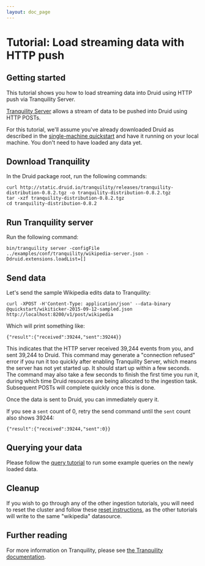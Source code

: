 ```yaml
---
layout: doc_page
---
```


# Tutorial: Load streaming data with HTTP push

## Getting started

This tutorial shows you how to load streaming data into Druid using HTTP push via Tranquility Server.

[Tranquility Server](https://github.com/druid-io/tranquility/blob/master/docs/server.md) allows a stream of data to be pushed into Druid using HTTP POSTs.

For this tutorial, we'll assume you've already downloaded Druid as described in
the [single-machine quickstart](quickstart.html) and have it running on your local machine. You
don't need to have loaded any data yet.

## Download Tranquility

In the Druid package root, run the following commands:

```
curl http://static.druid.io/tranquility/releases/tranquility-distribution-0.8.2.tgz -o tranquility-distribution-0.8.2.tgz
tar -xzf tranquility-distribution-0.8.2.tgz
cd tranquility-distribution-0.8.2
```

## Run Tranquility server

Run the following command:

```
bin/tranquility server -configFile ../examples/conf/tranquility/wikipedia-server.json -Ddruid.extensions.loadList=[]
```

## Send data

Let's send the sample Wikipedia edits data to Tranquility:

```
curl -XPOST -H'Content-Type: application/json' --data-binary @quickstart/wikiticker-2015-09-12-sampled.json http://localhost:8200/v1/post/wikipedia
```

Which will print something like:

```
{"result":{"received":39244,"sent":39244}}
```

This indicates that the HTTP server received 39,244 events from you, and sent 39,244 to Druid. This
command may generate a "connection refused" error if you run it too quickly after enabling Tranquility
Server, which means the server has not yet started up. It should start up within a few seconds. The command
may also take a few seconds to finish the first time you run it, during which time Druid resources are being
allocated to the ingestion task. Subsequent POSTs will complete quickly once this is done.

Once the data is sent to Druid, you can immediately query it.

If you see a `sent` count of 0, retry the send command until the `sent` count also shows 39244:

```
{"result":{"received":39244,"sent":0}}
```

## Querying your data

Please follow the [query tutorial](../tutorials/tutorial-query.html) to run some example queries on the newly loaded data.

## Cleanup

If you wish to go through any of the other ingestion tutorials, you will need to reset the cluster and follow these [reset instructions](index.html#resetting-the-cluster), as the other tutorials will write to the same "wikipedia" datasource.

## Further reading

For more information on Tranquility, please see [the Tranquility documentation](https://github.com/druid-io/tranquility).
